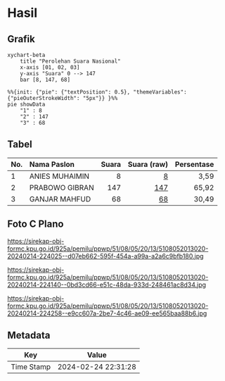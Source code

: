 # Hasil

## Grafik

```mermaid
xychart-beta
    title "Perolehan Suara Nasional"
    x-axis [01, 02, 03]
    y-axis "Suara" 0 --> 147
    bar [8, 147, 68]
```

```mermaid
%%{init: {"pie": {"textPosition": 0.5}, "themeVariables": {"pieOuterStrokeWidth": "5px"}} }%%
pie showData
    "1" : 8
    "2" : 147
    "3" : 68
```

## Tabel

| No. | Nama Paslon    | Suara | Suara (raw) | Persentase |
|:--- |:-------------- | -----:| -----------:| ----------:|
| 1   | ANIES MUHAIMIN | 8     | [8][p-1]    | 3,59       |
| 2   | PRABOWO GIBRAN | 147   | [147][p-2]  | 65,92      |
| 3   | GANJAR MAHFUD  | 68    | [68][p-3]   | 30,49      |


[p-1]: https://github.com/gigit-pemilu/pemilu-2024/blob/main/pilpres/hitung-suara/sub/51-bali/sub/08-buleleng/sub/05-sukasada/sub/2013-tegallinggah/sub/020-tps/sub/paslon-1.txt
[p-2]: https://github.com/gigit-pemilu/pemilu-2024/blob/main/pilpres/hitung-suara/sub/51-bali/sub/08-buleleng/sub/05-sukasada/sub/2013-tegallinggah/sub/020-tps/sub/paslon-2.txt
[p-3]: https://github.com/gigit-pemilu/pemilu-2024/blob/main/pilpres/hitung-suara/sub/51-bali/sub/08-buleleng/sub/05-sukasada/sub/2013-tegallinggah/sub/020-tps/sub/paslon-3.txt

## Foto C Plano

https://sirekap-obj-formc.kpu.go.id/925a/pemilu/ppwp/51/08/05/20/13/5108052013020-20240214-224025--d07eb662-595f-454a-a99a-a2a6c9bfb180.jpg

https://sirekap-obj-formc.kpu.go.id/925a/pemilu/ppwp/51/08/05/20/13/5108052013020-20240214-224140--0bd3cd66-e51c-48da-933d-248461ac8d34.jpg

https://sirekap-obj-formc.kpu.go.id/925a/pemilu/ppwp/51/08/05/20/13/5108052013020-20240214-224258--e9cc607a-2be7-4c46-ae09-ee565baa88b6.jpg


## Metadata

| Key        | Value               |
| ---------- | ------------------- |
| Time Stamp | 2024-02-24 22:31:28 |



